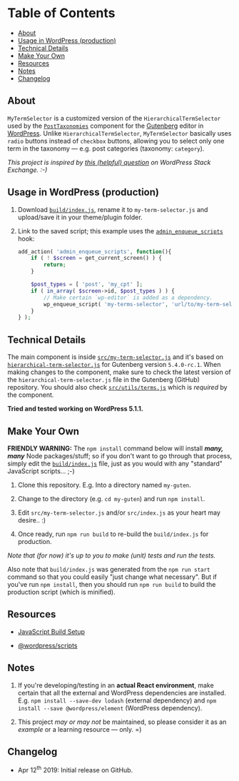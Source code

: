 # Table of Contents

- [About](#about)
- [Usage in WordPress (production)](#usage-in-wordpress-production)
- [Technical Details](#technical-details)
- [Make Your Own](#make-your-own)
- [Resources](#resources)
- [Notes](#notes)
- [Changelog](#changelog)

## About

`MyTermSelector` is a customized version of the `HierarchicalTermSelector` used by the [`PostTaxonomies`](https://github.com/WordPress/gutenberg/tree/master/packages/editor/src/components/post-taxonomies) component for the [Gutenberg](https://github.com/WordPress/gutenberg) editor in [WordPress](https://wordpress.org/). Unlike `HierarchicalTermSelector`, `MyTermSelector` basically uses `radio` buttons instead of `checkbox` buttons, allowing you to select only one term in the taxonomy &mdash; e.g. post categories (taxonomy: `category`).

*This project is inspired by [this (helpful) question](https://wordpress.stackexchange.com/q/333143) on WordPress Stack Exchange. :-)*

## Usage in WordPress (production)

1. Download [`build/index.js`](build/index.js), rename it to `my-term-selector.js` and upload/save it in your theme/plugin folder.

2. Link to the saved script; this example uses the [`admin_enqueue_scripts`](https://developer.wordpress.org/reference/hooks/admin_enqueue_scripts/) hook:

    ``` php
    add_action( 'admin_enqueue_scripts', function(){
    	if ( ! $screen = get_current_screen() ) {
    		return;
    	}
    
    	$post_types = [ 'post', 'my_cpt' ];
    	if ( in_array( $screen->id, $post_types ) ) {
    		// Make certain `wp-editor` is added as a dependency.
    		wp_enqueue_script( 'my-terms-selector', 'url/to/my-term-selector.js', [ 'wp-editor' ] );
    	}
    } );
	```

## Technical Details

The main component is inside [`src/my-term-selector.js`](src/my-term-selector.js) and it's based on [`hierarchical-term-selector.js`](https://github.com/WordPress/gutenberg/blob/master/packages/editor/src/components/post-taxonomies/hierarchical-term-selector.js) for Gutenberg version `5.4.0-rc.1`. When making changes to the component, make sure to check the latest version of the `hierarchical-term-selector.js` file in the Gutenberg (GitHub) repository. You should also check [`src/utils/terms.js`](https://github.com/WordPress/gutenberg/blob/master/packages/editor/src/utils/terms.js) which is *required* by the component.

**Tried and tested working on WordPress 5.1.1.**

## Make Your Own

**FRIENDLY WARNING:** The `npm install` command below will install ***many, many*** Node packages/stuff; so if you don't want to go through that process, simply edit the [`build/index.js`](build/index.js) file, just as you would with any "standard" JavaScript scripts... ;-)

1. Clone this repository. E.g. Into a directory named `my-guten`.

2. Change to the directory (e.g. `cd my-guten`) and run `npm install`.

3. Edit `src/my-term-selector.js` and/or `src/index.js` as your heart may desire.. :)

4. Once ready, run `npm run build` to re-build the `build/index.js` for production.

*Note that (for now) it's up to you to make (unit) tests and run the tests.*

Also note that `build/index.js` was generated from the `npm run start` command so that you could easily "just change what necessary". But if you've run `npm install`, then you should run `npm run build` to build the production script (which is minified).

## Resources

* [JavaScript Build Setup](https://wordpress.org/gutenberg/handbook/designers-developers/developers/tutorials/javascript/js-build-setup/)

* [@wordpress/scripts](https://wordpress.org/gutenberg/handbook/designers-developers/developers/packages/packages-scripts/)

## Notes

1. If you're developing/testing in an **actual React environment**, make certain that all the external and WordPress dependencies are installed. E.g. `npm install --save-dev lodash` (external dependency) and `npm install --save @wordpress/element` (WordPress dependency).

2. This project *may or may not* be maintained, so please consider it as an *example* or a learning resource &mdash; only. =)

## Changelog

* Apr 12<sup>th</sup> 2019: Initial release on GitHub.
